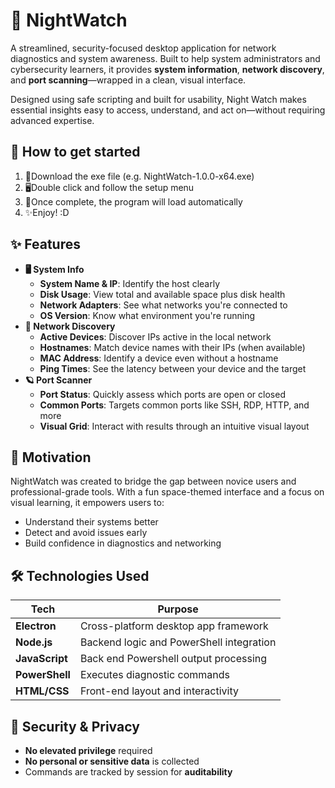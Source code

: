 # 🌙 NightWatch

A streamlined, security-focused desktop application for network diagnostics and system awareness. Built to help system administrators and cybersecurity learners, it provides **system information**, **network discovery**, and **port scanning**—wrapped in a clean, visual interface.

Designed using safe scripting and built for usability, Night Watch makes essential insights easy to access, understand, and act on—without requiring advanced expertise.

## 🌟 How to get started

1. 📄Download the exe file (e.g. NightWatch-1.0.0-x64.exe)
2. 🖥️Double click and follow the setup menu
3. 🌙Once complete, the program will load automatically
4. ✨Enjoy! :D 


## ✨ Features

- **🖥️ System Info**
  - **System Name & IP**: Identify the host clearly
  - **Disk Usage**: View total and available space plus disk health
  - **Network Adapters**: See what networks you're connected to
  - **OS Version**: Know what environment you're running
- **🔭 Network Discovery**
  - **Active Devices**: Discover IPs active in the local network
  - **Hostnames**: Match device names with their IPs (when available)
  - **MAC Address**: Identify a device even without a hostname
  - **Ping Times**: See the latency between your device and the target
- **🪐 Port Scanner**
  - **Port Status**: Quickly assess which ports are open or closed
  - **Common Ports**: Targets common ports like SSH, RDP, HTTP, and more
  - **Visual Grid**: Interact with results through an intuitive visual layout


## 🌠 Motivation

NightWatch was created to bridge the gap between novice users and professional-grade tools. With a fun space-themed interface and a focus on visual learning, it empowers users to:
- Understand their systems better
- Detect and avoid issues early
- Build confidence in diagnostics and networking


## 🛠️ Technologies Used

| Tech           | Purpose                                   |
|----------------|-------------------------------------------|
| **Electron**   | Cross-platform desktop app framework      |
| **Node.js**    | Backend logic and PowerShell integration  |
| **JavaScript** | Back end Powershell output processing     |
| **PowerShell** | Executes diagnostic commands              |
| **HTML/CSS**   | Front-end layout and interactivity        |


## 🔐 Security & Privacy

- **No elevated privilege** required
- **No personal or sensitive data** is collected
- Commands are tracked by session for **auditability**

